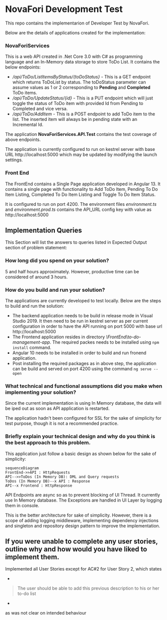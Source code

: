 # NovaFori Development Test

This repo contains the implementarion of Developer Test by NovaFori.

Below are the details of applications created for the implementation:
### NovaForiServices
This is a web API created in .Net Core 3.0 with C# as programming language and an In-Memory data storage to store ToDo List. It contains the below endpoints:

 - */api/ToDo/ListItemsByStatus/{toDoStatus}* - This is a GET endpoint which returns ToDoList by status. The toDoStatus parameter can assume values as 1 or 2 corresponding to **Pending** and **Completed** ToDo items.
 - */api/ToDo/UpdateStatus/{id}* - This is a PUT endpoint which will just toggle the status of ToDo item with provided Id from Pending to Completed and vice versa.
 - */api/ToDo/AddItem* - This is a POST endpoint to add ToDo item to the list. The inserted item will always be in pending state with an Incremental Id.

The application **NovaForiServices.API.Test** contains the test coverage of above endpoints.

The application is currently configured to run on kestrel server with base URL http://localhost:5000 which may be updated by modifying the launch settings.

### Front End
The FrontEnd contains a Single Page application developed in Angular 13. It contains a single page with functionality to Add ToDo Item, Pending To Do Item Listing, Completed To Do Item Listing and Toggle To Do Item Status. 

It is configured to run on port 4200. The environment files *environment.ts* and *environment.prod.ts* contains the API_URL config key with value as http://localhost:5000

## Implementation Queries
This Section will list the answers to queries listed in Expected Output section of problem statement:

### How long did you spend on your solution?
5 and half hours approximately. However, productive time can be considered of around 3 hours. 

### How do you build and run your solution?
The applications are currently developed to test locally. Below are the steps to build and run the solution:

 - The backend application needs to be build in release mode in Visual Studio 2019. It then need to be run in kestrel server as per current configuration in order to have the API running on port 5000 with base url http://localhost:5000
 - The Frontend application resides in directory *\FrontEnd\to-do-management-app*. The required packes needs to be installed using `npm install` command.
 - Angular 10 needs to be installed in order to build and run fronend application.
 - Post installing the required packages as in above step, the application can be build and served on port 4200 using the command `ng serve --open`

### What technical and functional assumptions did you make when implementing your solution?

Since the current implementation is using In Memory database, the data will be iped out as soon as API application is restarted.

The application hadn't been configured for SSL for the sake of simplicity for test purpose, though it is not a recommended practice.

### Briefly explain your technical design and why do you think is the best approach to this problem.

This application just follow a basic design as shown below for the sake of simplicity:

```mermaid
sequenceDiagram
FrontEnd->>API : HttpRequests
API-->>ToDos (In Memory DB): DML and Query requests
ToDos (In Memory DB)--x API : Response
API--x Frontend : HttpResponse
```
API Endpoints are async so as to prevent blocking of UI Thread. It currently use In Memory database. The Exceptions are handled in UI Layer by logging them in console.

This is the better architecture for sake of simplicity. However, there is a scope of adding logging middleware,  implementing dependency injections and singleton and repository design pattern to improve the implementation.

## If you were unable to complete any user stories, outline why and how would you have liked to implement them.

Implemented all User Stories except for AC#2 for User Story 2, which states

*

> The user should be able to add this previous description to his or her
> to-do list

*
as was not clear on intended behaviour
